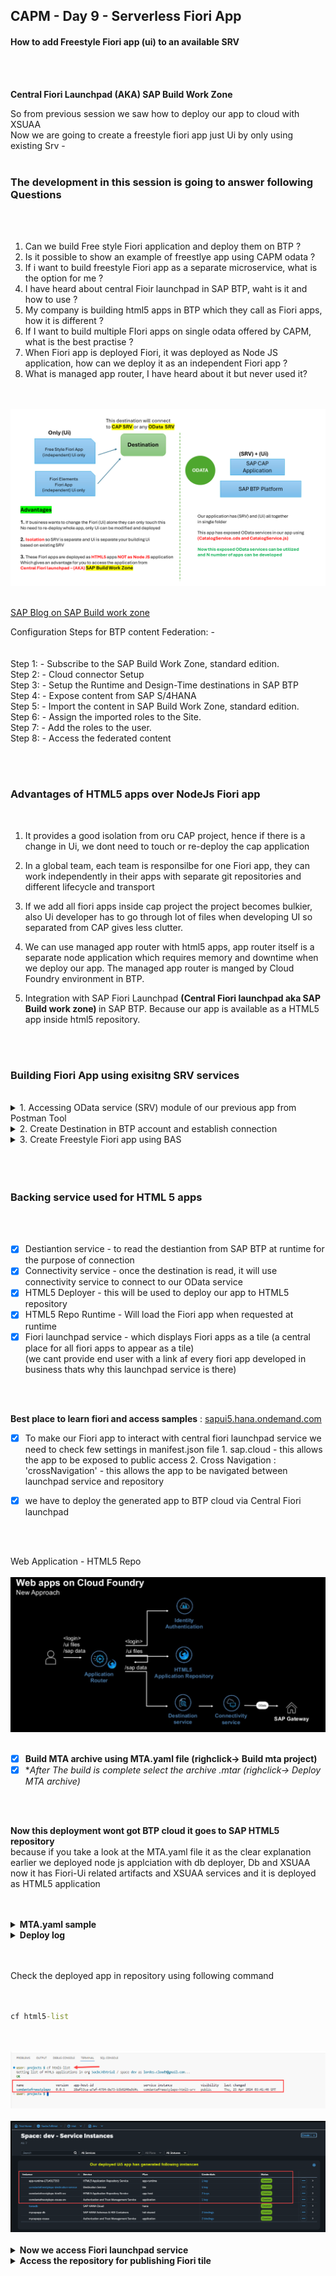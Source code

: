 ## CAPM - Day 9 - Serverless Fiori App 

#### How to add Freestyle Fiori app (ui) to an available SRV

</br>
</br>

**Central Fiori Launchpad  (AKA) SAP Build Work Zone**

So from previous session we saw how to deploy our app to cloud with XSUAA
</br> Now we are going to create a freestyle fiori app just Ui by only using existing Srv -
</br>
</br>

### The development in this session is going to answer following Questions
</br>
</br>

1. Can we build Free style Fiori application and deploy them on BTP ?
2. Is it possible to show an example of freestlye app using CAPM odata ?
3. If i want to build freestyle Fiori app as a separate microservice, what is the option for me ?
4. I have heard about central Fioir launchpad in SAP BTP, waht is it and how to use ?
5. My company is building html5 apps in BTP which they call as Fiori apps, how it is different ?
6. If I want to build multiple FIori apps on single odata offered by CAPM, what is the best practise ?
7. When Fiori app is deployed Fiori, it was deployed as Node JS application, how can we deploy it as an independent Fiori app ?
8. What is managed app router, I have heard about it but never used it?

</br>
</br>

<img src="./files/Serverless_Fiori_design.png" >

</br>
</br>

[SAP Blog on SAP Build work zone](https://community.sap.com/t5/technology-blogs-by-members/access-fiori-apps-via-sap-build-work-zone-site-with-federated-sap-s-4hana/ba-p/13558780)

Configuration Steps for BTP content Federation: -
</br>
</br>
</br>Step 1: - Subscribe to the SAP Build Work Zone, standard edition.
</br>Step 2: - Cloud connector Setup
</br>Step 3: - Setup the Runtime and Design-Time destinations in SAP BTP
</br>Step 4: - Expose content from SAP S/4HANA
</br>Step 5: - Import the content in SAP Build Work Zone, standard edition.
</br>Step 6: - Assign the imported roles to the Site.
</br>Step 7: - Add the roles to the user.
</br>Step 8: - Access the federated content


</br>
</br>

### Advantages of HTML5 apps over NodeJs Fiori app

</br>

1. It provides a good isolation from oru CAP project, hence if there is a change in Ui, 
   we dont need to touch or re-deploy the cap application 

2. In a global team, each team is responsilbe for one Fiori app, they can work independently
   in their apps with separate git repositories and different lifecycle and transport

3. If we add all fiori apps inside cap project the project becomes bulkier,
   also Ui developer has to go through lot of files when developing UI so separated from CAP gives less clutter. 
   
4. We can use managed app router with html5 apps, app router itself is a separate node application which requires memory and downtime when we deploy our app.
   The managed app router is manged by Cloud Foundry environment in BTP.

5. Integration with SAP Fiori Launchpad <b> (Central Fiori launchpad aka SAP Build work zone) </b> in SAP BTP. Because our app is available as a HTML5 app inside html5 repository.   

</br>
</br>


### Building Fiori App using exisitng SRV services 
</br>

<details>
<summary> 1. Accessing OData service (SRV) module of our previous app from Postman Tool </summary>
</br>
</br>

[some reading on postman on JWT](https://sap.github.io/cloud-sdk/docs/js/guides/retrieve-jwt)
</br>

[Reading on JWT and OAuth 2.0](https://frontegg.com/blog/oauth-vs-jwt#OAuth_vs_JWT_Key_Differences)
</br>

<img src="./files/OAuth2.0.png" >
</br>
</br>


When SRV module is accessed from cloud deployed app it appears like this
</br>
</br>
<img src="./files/capmd9-1.png" >
</br>
</br>
<img src="./files/capmd9-2.png" >
</br>
</br>
<img src="./files/capmd9-3.png" >
</br>
</br>
<img src="./files/capmd9-4.png" >
</br>
</br>

Creating a call service in postman tool for our SRV module
</br>
</br>
<img src="./files/capmd9-5.png" >
</br>
</br>

Select Authorization tab
</br>
</br>
<img src="./files/capmd9-6.png" >
</br>
</br>

Select Oauth 2.0 in this section
</br>
</br>
<img src="./files/capmd9-7.png" >
</br>
</br>

Fill the necessary values here 
</br>
</br>
<img src="./files/capmd9-8.png" >
</br>
</br>

Get the required values from BTP cloud account and add it to Postman
</br>
</br>
<img src="./files/capmd9-9.png" >
</br>
</br>
<img src="./files/capmd9-10.png" >
</br>
</br>
<img src="./files/capmd9-11.png" >
</br>
</br>

Before pasting the url need to add the following at the last of the url 
</br> ( <b>/url/oauth/token</b> )
</br>
</br>
<img src="./files/capmd9-12.png" >
</br>
</br>

Client ID & CLient Secret 
</br>
</br>
<img src="./files/capmd9-13.png" >
</br>
</br>
<img src="./files/capmd9-14.png" >
</br>
</br>
</br>

BTP Account userid and the password should be <b> BAS account password </b> dont confuse it with (BTP GLobal account password)
</br>
</br>
<img src="./files/capmd9-15.png" >
</br>
</br>
<img src="./files/capmd9-16.png" >
</br>
</br>
<img src="./files/capmd9-17.png" >
</br>
</br>

Token added acknowledgement will be shown in right bottom of screen
</br>
</br>
<img src="./files/capmd9-18.png" >
</br>
</br>

Now fire the call service and it should bring the data
</br>
</br>
<img src="./files/capmd9-19.png" >
</br>
</br>
<img src="./files/capmd9-20.png" >
</br>
</br>
</br>

Now we need to decrypt the JWT Token go to the website : https://www.base64decode.org
</br>
</br>
<img src="./files/capmd9-21.png" >
</br>
</br>
<img src="./files/capmd9-22.png" >
</br>
</br>
</br>

</details>



<details>
<summary> 2. Create Destination in BTP account and establish connection </summary>
</br>
</br>

We will use the available information from postman and this scope details from token to create Destination in BTP account as shown below
</br>
</br>
</br>

Go to the connectivity section in the sub account and click destination
</br>
</br>
<img src="./files/capmd9-23.png" >
</br>
</br>

select create new destiantion
</br>
</br>
<img src="./files/capmd9-24.png" >
</br>
</br>

Change the authentication type to - <b> OAuth2 User Token Exchange </b>
</br>
</br>
<img src="./files/capmd9-25.png" >
</br>
</br>

### Now fill the necesssary details from available data source as shown below
</br>
</br>

Copy this link from postman or our OData SRV or from our deployed SRV application
</br>
</br>
<img src="./files/capmd9-26.png" >
</br>
</br>
<img src="./files/capmd9-27.png" >
</br>
</br>
<img src="./files/capmd9-28.png" >
</br>
</br>
<img src="./files/capmd9-29.png" >
</br>
</br>
<img src="./files/capmd9-30.png" >
</br>
</br>
<img src="./files/capmd9-31.png" >
</br>
</br>

A success message showing that connection is established 
</br>
</br>
<img src="./files/capmd9-32.png" >
</br>
</br>

</br>
</br>
</details>


<details>
<summary> 3. Create Freestyle Fiori app using BAS </summary>
</br>
</br>
Go to BAS and press F1 and Search for 'Fiori Open Application generator'
</br>
</br>
<img src="./files/capmd9-33.png" >
</br>
</br>

Choose the template as shown below 
</br>
</br>
<img src="./files/capmd9-34.png" >
</br>
</br>
<img src="./files/capmd9-35.png" >
</br>
</br>

<details>
<summary> How to get the V2 odata path </summary>
</br>
</br>
<img src="./files/capmd9-36a.png" >
</br>
</br>
<img src="./files/capmd9-36b.png" >
</br>
</br>
<img src="./files/capmd9-36c.png" >
</br>
</br>
<img src="./files/capmd9-36d.png" >
</br>
</br>
</details>

<img src="./files/capmd9-36.png" >
</br>
</br>
<img src="./files/capmd9-37.png" >
</br>
</br>
<img src="./files/capmd9-38.png" >
</br>
</br>
<img src="./files/capmd9-39.png" >
</br>
</br>
<img src="./files/capmd9-40.png" >
</br>
</br>
<img src="./files/capmd9-41.png" >
</br>
</br>
<img src="./files/capmd9-42.png" >
</br>
</br>
<img src="./files/capmd9-43.png" >
</br>
</br>
<img src="./files/capmd9-44.png" >
</br>
</br>
<img src="./files/capmd9-45.png" >
</br>
</br>
<img src="./files/capmd9-46.png" >
</br>
</br>
<img src="./files/capmd9-47.png" >
</br>
</br>
</details>
</br>
</br>
</br>

### Backing service used for HTML 5 apps 
</br>
</br>

- [x] Destiantion service - to read the destiantion from SAP BTP at runtime for the purpose of connection
- [x] Connectivity service - once the destination is read, it will use connectivity service to connect to our OData service 
- [x] HTML5 Deployer - this will be used to deploy our app to HTML5 repository
- [x] HTML5 Repo Runtime - Will load the Fiori app when requested at runtime 
- [x] Fiori launchpad service - which displays Fiori apps as a tile (a central place for all fiori apps to appear as a tile)
</br> (we cant provide end user with a link af every fiori app developed in business thats why this launchpad service is there)
</br>
</br>

**Best place to learn fiori and access samples** : [sapui5.hana.ondemand.com](https://sapui5.hana.ondemand.com/#/)

- [x] To make our Fiori app to interact with central fiori launchpad service we need to check few settings in manifest.json file 
         1. sap.cloud - this allows the app to be exposed to public access 
         2. Cross Navigation : 'crossNavigation' - this allows the app to be navigated between launchpad service and repository 

- [x] we have to deploy the generated app to BTP cloud via Central Fiori launchpad 
</br>
</br>

Web Application - HTML5 Repo
</br>
</br>
<img src="./files/capmd9-48.png" >
</br>
</br>


- [x] **Build MTA archive using MTA.yaml file (righclick-> Build mta project)**
- [x] **After The build is complete select the archive *.mtar (righclick-> Deploy MTA archive)**

</br>
</br>

**Now this deployment wont got BTP cloud it goes to SAP HTML5 repository**
</br> because if you take a look at the MTA.yaml file it as the clear explanation
</br> earlier we deployed node js applciation with db deployer, Db and XSUAA 
</br> now it has Fiori-Ui related artifacts and XSUAA services and it is deployed as HTML5 application 

</br>
</br>

<details>
<summary> <b> MTA.yaml sample </b> </summary>
</br>

## MTA.yaml file (for reference)
</br>
</br>

```yaml

_schema-version: "3.2"
ID: comdantefreestylepo
description: Generated by Fiori Tools
version: 0.0.1
modules:
- name: comdantefreestylepo-destination-content
  type: com.sap.application.content
  requires:
  - name: comdantefreestylepo-destination-service
    parameters:
      content-target: true
  - name: comdantefreestylepo-repo-host
    parameters:
      service-key:
        name: comdantefreestylepo-repo-host-key
  - name: comdantefreestylepo-uaa
    parameters:
      service-key:
        name: comdantefreestylepo-uaa-key
  parameters:
    content:
      instance:
        destinations:
        - Name: comdantefreestylepo_html_repo_host
          ServiceInstanceName: comdantefreestylepo-html5-srv
          ServiceKeyName: comdantefreestylepo-repo-host-key
          sap.cloud.service: comdantefreestylepo
        - Authentication: OAuth2UserTokenExchange
          Name: comdantefreestylepo_uaa
          ServiceInstanceName: comdantefreestylepo-xsuaa-srv
          ServiceKeyName: comdantefreestylepo-uaa-key
          sap.cloud.service: comdantefreestylepo
        existing_destinations_policy: ignore
  build-parameters:
    no-source: true
- name: comdantefreestylepo-app-content
  type: com.sap.application.content
  path: .
  requires:
  - name: comdantefreestylepo-repo-host
    parameters:
      content-target: true
  build-parameters:
    build-result: resources
    requires:
    - artifacts:
      - comdantefreestylepo.zip
      name: comdantefreestylepo
      target-path: resources/
- name: comdantefreestylepo
  type: html5
  path: .
  build-parameters:
    build-result: dist
    builder: custom
    commands:
    - npm install
    - npm run build:cf
    supported-platforms: []
resources:
- name: comdantefreestylepo-destination-service
  type: org.cloudfoundry.managed-service
  parameters:
    config:
      HTML5Runtime_enabled: true
      init_data:
        instance:
          destinations:
          - Authentication: NoAuthentication
            Name: ui5
            ProxyType: Internet
            Type: HTTP
            URL: https://ui5.sap.com
          existing_destinations_policy: update
      version: 1.0.0
    service: destination
    service-name: comdantefreestylepo-destination-service
    service-plan: lite
- name: comdantefreestylepo-uaa
  type: org.cloudfoundry.managed-service
  parameters:
    path: ./xs-security.json
    service: xsuaa
    service-name: comdantefreestylepo-xsuaa-srv
    service-plan: application
- name: comdantefreestylepo-repo-host
  type: org.cloudfoundry.managed-service
  parameters:
    service: html5-apps-repo
    service-name: comdantefreestylepo-html5-srv
    service-plan: app-host
parameters:
  deploy_mode: html5-repo
  enable-parallel-deployments: true


```

</br>
</details>

<details>
<summary> <b> Deploy log </b> </summary>
</br>

## Deploy log for reference 
</br>
</br>

```bat

cf deploy /home/user/projects/freestylepo/mta_archives/comdantefreestylepo_0.0.1.mtar -f
Deploying multi-target app archive /home/user/projects/freestylepo/mta_archives/comdantefreestylepo_0.0.1.mtar in org 5acbc7d5trial / space dev as lordes.cloud9@gmail.com...

Uploading 1 files...
  /home/user/projects/freestylepo/mta_archives/comdantefreestylepo_0.0.1.mtar

 0s  0 B / 7.72 KiB    0.00%
 0s  7.72 KiB / 7.72 KiB  100.00%
 0s  7.72 KiB / 7.72 KiB  100.00% 0s
OK
Operation ID: af8db2d6-02b5-11ef-a437-eeee0a83c17b
Deploying in org "5acbc7d5trial" and space "dev"
Detected MTA schema version: "3"
No deployed MTA detected - this is initial deployment of MTA with ID "comdantefreestylepo"
Detected new MTA version: "0.0.1"
Processing service "comdantefreestylepo-xsuaa-srv"...
Setting service "comdantefreestylepo-xsuaa-srv" parameters from "xs-security.json"
Creating service "comdantefreestylepo-xsuaa-srv" from MTA resource "comdantefreestylepo-uaa"...
Processing service "comdantefreestylepo-destination-service"...
Creating service "comdantefreestylepo-destination-service" from MTA resource "comdantefreestylepo-destination-service"...
Processing service "comdantefreestylepo-html5-srv"...
Creating service "comdantefreestylepo-html5-srv" from MTA resource "comdantefreestylepo-repo-host"...
1 of 1 done
1 of 1 done
1 of 1 done
Creating service key "comdantefreestylepo-repo-host-key" for service instance "comdantefreestylepo-html5-srv"...
Creating service key "comdantefreestylepo-destination-content-comdantefreestylepo-destination-service-credentials" for service instance "comdantefreestylepo-destination-service"...
Creating service key "comdantefreestylepo-uaa-key" for service instance "comdantefreestylepo-xsuaa-srv"...
Creating service key "comdantefreestylepo-app-content-comdantefreestylepo-repo-host-credentials" for service instance "comdantefreestylepo-html5-srv"...
Uploading content module "comdantefreestylepo-app-content" in target service "comdantefreestylepo-repo-host"...
Deploying content module "comdantefreestylepo-destination-content" in target service "comdantefreestylepo-destination-service"...
Deploying content module "comdantefreestylepo-app-content" in target service "comdantefreestylepo-repo-host"...
Skipping deletion of services, because the command line option "--delete-services" is not specified.
Process finished.
Use "cf dmol -i af8db2d6-02b5-11ef-a437-eeee0a83c17b" to download the logs of the process.

 *  Terminal will be reused by tasks, press any key to close it.

```
</br>
</details>

</br>
</br>

Check the deployed app in repository using following command 
</br>
</br>

```bat

cf html5-list
```
</br>
</br>
<img src="./files/capmd9-49.png" >
</br>
</br>
<img src="./files/capmd9-50.png" >
</br>
</br>


<details>
<summary> <b> Now we access Fiori launchpad service </b> </summary>
</br>
</br>
</br>
To get it we need to create an instance for SAP Build workzone, standard Edition
</br>
</br>
<img src="./files/capmd9-51.png" >
</br>
</br>
<img src="./files/capmd9-52.png" >
</br>
</br>

Dont launch the app yet, need to assign the role permission for this app first
</br>
</br>
<img src="./files/capmd9-52.png" >
</br>
</br>
<img src="./files/capmd9-54.png" >
</br>
</br>
<img src="./files/capmd9-55.png" >
</br>
</br>
<img src="./files/capmd9-56.png" >
</br>
</br>

**Post assignment of role need to logout and login to get the role to be reflected on my account**
</br>
</br>
<img src="./files/capmd9-57.png" >
</br>
</br>
</details>

<details>
<summary> <b> Access the repository for publishing Fiori tile </b> </summary>
</br>
</br>

</br>
</br>

</br>
</br>
</details>

       

<!--

</br>
</br>

``` cds 
	


``` 

</br>
</br>
<img src="./files/capmd7-1.png" >
</br>
</br>

## MyService.js 
</br>
</br>

```js



```
</br>
<img src="./files/capmd7-2.png" >
</br>
</br>



<details>
<summary> <b> ALL CODE CHANGES - TODAY SESSION </b> </summary>
</br>
</br>

</br>
</br>

</br>
</br>
</details>


-->

</br>
</br>
</br>
</br>
</br>
</br>
</br>
</br>
</br>
</br>


</br>
</br>
</br>
</br>
</br>
</br>
</br>
</br>

# NEXT ------ CAPM - DAY 10 - Side by Side extension

<p align="center"> 
<a href="https://github.com/Octavius-Dante/Tetra_Proxima/tree/main/CAPM-DAY-10"> CAPM DAY 10 - Side by Side extension</a> 
	
</br>
</br>

#### Previous Sessions
</br>
<!--
- [x] <a href="https://github.com/Octavius-Dante/Tetra_Proxima/tree/main/CAPM-DAY-12"> CAPM Day 12 - Extension CI CD</a>
- [x] <a href="https://github.com/Octavius-Dante/Tetra_Proxima/tree/main/CAPM-DAY-11"> CAPM Day 11 - S4HANA Side by Side</a>
- [x] <a href="https://github.com/Octavius-Dante/Tetra_Proxima/tree/main/CAPM-DAY-10"> CAPM Day 10 - Side by Side extension</a>
- [x] <a href="https://github.com/Octavius-Dante/Tetra_Proxima/tree/main/CAPM-DAY-9"> CAPM Day 9 - Serverless Fiori App</a>
-->

- [x] <a href="https://github.com/Octavius-Dante/Tetra_Proxima/tree/main/CAPM-DAY-8"> CAPM Day 8 - CAPM Security XSUAA</a>
- [x] <a href="https://github.com/Octavius-Dante/Tetra_Proxima/tree/main/CAPM-DAY-7"> CAPM Day 7 - HANA and Deployment</a>
- [x] <a href="https://github.com/Octavius-Dante/Tetra_Proxima/tree/main/CAPM-DAY-6"> CAPM Day 6 - Fiori App Draft</a>
- [x] <a href="https://github.com/Octavius-Dante/Tetra_Proxima/tree/main/CAPM-DAY-5"> CAPM Day 5 - Fiori Elements</a>
- [x] <a href="https://github.com/Octavius-Dante/Tetra_Proxima/tree/main/CAPM-DAY-4"> CAPM Day 4 - Generic Handlers</a>
- [x] <a href="https://github.com/Octavius-Dante/Tetra_Proxima/tree/main/CAPM-DAY-3"> CAPM Day 3 - EPM DB and CDS Views</a>
- [x] <a href="https://github.com/Octavius-Dante/Tetra_Proxima/tree/main/CAPM-DAY-2"> CAPM Day 2 - Aspects and Reuse Tables</a>
- [x] <a href="https://github.com/Octavius-Dante/Tetra_Proxima/tree/main/CAPM-DAY-1"> CAPM Day 1 - First CAP App </a>

</br>
</br>

</p>
